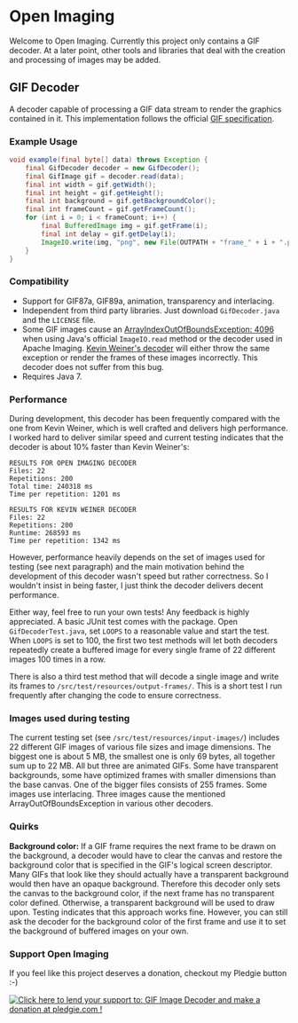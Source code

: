 Open Imaging
============

Welcome to Open Imaging. Currently this project only contains a GIF decoder. At a later point, other tools and libraries that deal with the creation and processing of images may be added.

## GIF Decoder

A decoder capable of processing a GIF data stream to render the graphics contained in it. This implementation follows the official <A HREF="http://www.w3.org/Graphics/GIF/spec-gif89a.txt">GIF specification</A>.

### Example Usage
```java
void example(final byte[] data) throws Exception {
	final GifDecoder decoder = new GifDecoder();
	final GifImage gif = decoder.read(data);
	final int width = gif.getWidth();
	final int height = gif.getHeight();
	final int background = gif.getBackgroundColor();
	final int frameCount = gif.getFrameCount();
	for (int i = 0; i < frameCount; i++) {
		final BufferedImage img = gif.getFrame(i);
		final int delay = gif.getDelay(i);
		ImageIO.write(img, "png", new File(OUTPATH + "frame_" + i + ".png"));
	}
}
```

### Compatibility

* Support for GIF87a, GIF89a, animation, transparency and interlacing.
* Independent from third party libraries. Just download `GifDecoder.java` and the `LICENSE` file.
* Some GIF images cause an <a href="http://stackoverflow.com/questions/22259714/arrayindexoutofboundsexception-4096-while-reading-gif-file">ArrayIndexOutOfBoundsException: 4096</a> when using Java's official `ImageIO.read` method or the decoder used in Apache Imaging. <a href="http://www.fmsware.com/stuff/gif.html">Kevin Weiner's decoder</a> will either throw the same exception or render the frames of these images incorrectly. This decoder does not suffer from this bug.
* Requires Java 7.

### Performance

During development, this decoder has been frequently compared with the one from Kevin Weiner, which is well crafted and delivers high performance. I worked hard to deliver similar speed and current testing indicates that the decoder is about 10% faster than Kevin Weiner's:

    RESULTS FOR OPEN IMAGING DECODER
    Files: 22
    Repetitions: 200
    Total time: 240318 ms
    Time per repetition: 1201 ms

    RESULTS FOR KEVIN WEINER DECODER
    Files: 22
    Repetitions: 200
    Runtime: 268593 ms
    Time per repetition: 1342 ms

However, performance heavily depends on the set of images used for testing (see next paragraph) and the main motivation behind the development of this decoder wasn't speed but rather correctness. So I wouldn't insist in being faster, I just think the decoder delivers decent performance.

Either way, feel free to run your own tests! Any feedback is highly appreciated. A basic JUnit test comes with the package. Open `GifDecoderTest.java`, set `LOOPS` to a reasonable value and start the test. When `LOOPS` is set to 100, the first two test methods will let both decoders repeatedly create a buffered image for every single frame of 22 different images 100 times in a row.

There is also a third test method that will decode a single image and write its frames to `/src/test/resources/output-frames/`. This is a short test I run frequently after changing the code to ensure correctness.

### Images used during testing

The current testing set (see `/src/test/resources/input-images/`) includes 22 different GIF images of various file sizes and image dimensions. The biggest one is about 5 MB, the smallest one is only 69 bytes, all together sum up to 22 MB. All but three are animated GIFs. Some have transparent backgrounds, some have optimized frames with smaller dimensions than the base canvas. One of the bigger files consists of 255 frames. Some images use interlacing. Three images cause the mentioned ArrayOutOfBoundsException in various other decoders.

### Quirks

<b>Background color:</b> If a GIF frame requires the next frame to be drawn on the background, a decoder would have to clear the canvas and restore the background color that is specified in the GIF's logical screen descriptor. Many GIFs that look like they should actually have a transparent background would then have an opaque background. Therefore this decoder only sets the canvas to the background color, if the next frame has no transparent color defined. Otherwise, a transparent background will be used to draw upon. Testing indicates that this approach works fine. However, you can still ask the decoder for the background color of the first frame and use it to set the background of buffered images on your own.

### Support Open Imaging

If you feel like this project deserves a donation, checkout my Pledgie button :-)

<a href='https://pledgie.com/campaigns/26861'><img alt='Click here to lend your support to: GIF Image Decoder and make a donation at pledgie.com !' src='https://pledgie.com/campaigns/26861.png?skin_name=chrome' border='0' ></a>